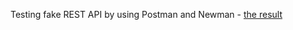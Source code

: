 Testing fake REST API by using Postman and Newman - [the result](https://drive.google.com/file/d/16bOvuXe3ovsUYY_k755VpklUY0oialNO/view?usp=sharing)
